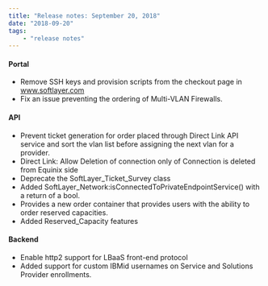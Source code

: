 ```yaml
---
title: "Release notes: September 20, 2018"
date: "2018-09-20"
tags:
    - "release notes"
---
```


#### Portal
- Remove SSH keys and provision scripts from the checkout page in www.softlayer.com
- Fix an issue preventing the ordering of Multi-VLAN Firewalls.

#### API
- Prevent ticket generation for order placed through Direct Link API service and sort the vlan list before assigning the next vlan for a provider.
- Direct Link: Allow Deletion of connection only of Connection is deleted from Equinix side
- Deprecate the SoftLayer_Ticket_Survey class
- Added SoftLayer_Network:isConnectedToPrivateEndpointService() with a return of a bool. 
- Provides a new order container that provides users with the ability to order reserved capacities.
- Added Reserved_Capacity features

#### Backend
- Enable http2 support for LBaaS front-end protocol
- Added support for custom IBMid usernames on Service and Solutions Provider enrollments.
